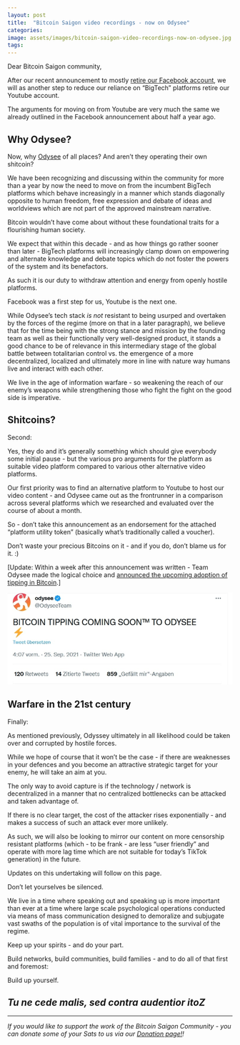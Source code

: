 ```yaml
---
layout: post
title:  "Bitcoin Saigon video recordings - now on Odysee"
categories: 
image: assets/images/bitcoin-saigon-video-recordings-now-on-odysee.jpg
tags: 
---
```

Dear Bitcoin Saigon community,

After our recent announcement to mostly [retire our Facebook account](https://bitcoinsaigon.org/reduction-of-facebook-online-presence/), we will as another step to reduce our reliance on “BigTech” platforms retire our Youtube account.

The arguments for moving on from Youtube are very much the same we already outlined in the Facebook announcement about half a year ago.

## Why Odysee?

Now, why [Odysee](https://odysee.com/$/invite/@BitcoinSaigon:a) of all places? And aren’t they operating their own shitcoin?

We have been recognizing and discussing within the community for more than a year by now the need to move on from the incumbent BigTech platforms which behave increasingly in a manner which stands diagonally opposite to human freedom, free expression and debate of ideas and worldviews which are not part of the approved mainstream narrative.

Bitcoin wouldn’t have come about without these foundational traits for a flourishing human society.

We expect that within this decade - and as how things go rather sooner than later - BigTech platforms will increasingly clamp down on empowering and alternate knowledge and debate topics which do not foster the powers of the system and its benefactors.

As such it is our duty to withdraw attention and energy from openly hostile platforms.

Facebook was a first step for us, Youtube is the next one.

While Odysee’s tech stack *is not* resistant to being usurped and overtaken by the forces of the regime (more on that in a later paragraph), we believe that for the time being with the strong stance and mission by the founding team as well as their functionally very well-designed product, it stands a good chance to be of relevance in this intermediary stage of the global battle between totalitarian control vs. the emergence of a more decentralized, localized and ultimately more in line with nature way humans live and interact with each other.

We live in the age of information warfare - so weakening the reach of our enemy’s weapons while strengthening those who fight the fight on the good side is imperative.

## Shitcoins?


Second:

Yes, they do and it’s generally something which should give everybody some initial pause - but the various pro arguments for the platform as suitable video platform compared to various other alternative video platforms.

Our first priority was to find an alternative platform to Youtube to host our video content - and Odysee came out as the frontrunner in a comparison across several platforms which we researched and evaluated over the course of about a month.

So - don’t take this announcement as an endorsement for the attached “platform utility token” (basically what’s traditionally called a voucher).

Don’t waste your precious Bitcoins on it - and if you do, don’t blame us for it. :)

[Update: Within a week after this announcement was written - Team Odysee made the logical choice and [announced the upcoming adoption of tipping in Bitcoin](https://twitter.com/OdyseeTeam/status/1441509511110402051).]

![Team Odysee made the logical choice and announced the upcoming adoption of tipping in Bitcoin](/assets/images/bitcoin-saigon-video-recordings-now-on-odysee-1.jpg)

## Warfare in the 21st century

Finally:

As mentioned previously, Odyssey ultimately in all likelihood could be taken over and corrupted by hostile forces.

While we hope of course that it won’t be the case - if there are weaknesses in your defences and you become an attractive strategic target for your enemy, he will take an aim at you.

The only way to avoid capture is if the technology / network is decentralized in a manner that no centralized bottlenecks can be attacked and taken advantage of.

If there is no clear target, the cost of the attacker rises exponentially - and makes a success of such an attack ever more unlikely.

As such, we will also be looking to mirror our content on more censorship resistant platforms (which - to be frank - are less “user friendly” and operate with more lag time which are not suitable for today’s TikTok generation) in the future.

Updates on this undertaking will follow on this page.

Don’t let yourselves be silenced.

We live in a time where speaking out and speaking up is more important than ever at a time where large scale psychological operations conducted via means of mass communication designed to demoralize and subjugate vast swaths of the population is of vital importance to the survival of the regime.

Keep up your spirits - and do your part.

Build networks, build communities, build families - and to do all of that first and foremost:

Build up yourself.

## *Tu ne cede malis, sed contra audentior itoZ*

------------

*If you would like to support the work of the Bitcoin Saigon Community - you can donate some of your Sats to us via our [Donation page!](https://bitcoinsaigon.org/donate-satoshis)!*